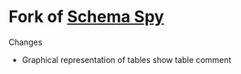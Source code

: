 # Fork of [Schema Spy](http://schemaspy.org/)

Changes
- Graphical representation of tables show table comment